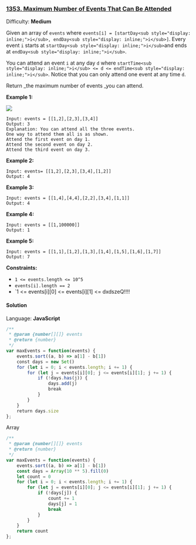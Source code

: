 ### [1353\. Maximum Number of Events That Can Be Attended](https://leetcode.com/problems/maximum-number-of-events-that-can-be-attended/)

Difficulty: **Medium**


Given an array of `events` where `events[i] = [startDay<sub style="display: inline;">i</sub>, endDay<sub style="display: inline;">i</sub>]`. Every event `i` starts at `startDay<sub style="display: inline;">i</sub>`and ends at `endDay<sub style="display: inline;">i</sub>`.

You can attend an event `i` at any day `d` where `startTime<sub style="display: inline;">i</sub> <= d <= endTime<sub style="display: inline;">i</sub>`. Notice that you can only attend one event at any time `d`.

Return _the maximum number of events _you can attend.

**Example 1:**

![](https://assets.leetcode.com/uploads/2020/02/05/e1.png)

```
Input: events = [[1,2],[2,3],[3,4]]
Output: 3
Explanation: You can attend all the three events.
One way to attend them all is as shown.
Attend the first event on day 1.
Attend the second event on day 2.
Attend the third event on day 3.
```

**Example 2:**

```
Input: events= [[1,2],[2,3],[3,4],[1,2]]
Output: 4
```

**Example 3:**

```
Input: events = [[1,4],[4,4],[2,2],[3,4],[1,1]]
Output: 4
```

**Example 4:**

```
Input: events = [[1,100000]]
Output: 1
```

**Example 5:**

```
Input: events = [[1,1],[1,2],[1,3],[1,4],[1,5],[1,6],[1,7]]
Output: 7
```

**Constraints:**

*   `1 <= events.length <= 10^5`
*   `events[i].length == 2`
*   `1 <= events[i][0] <= events[i][1] <= dxdszeQ!!!!   

#### Solution

Language: **JavaScript**

```javascript
/**
 * @param {number[][]} events
 * @return {number}
 */
var maxEvents = function(events) {
    events.sort((a, b) => a[1] - b[1])
    const days = new Set()
    for (let i = 0; i < events.length; i += 1) {
        for (let j = events[i][0]; j <= events[i][1]; j += 1) {
            if (!days.has(j)) {
                days.add(j)
                break
            }
        }
    }
    return days.size
};
```

Array
```javascript
/**
 * @param {number[][]} events
 * @return {number}
 */
var maxEvents = function(events) {
    events.sort((a, b) => a[1] - b[1])
    const days = Array(10 ** 5).fill(0)
    let count = 0
    for (let i = 0; i < events.length; i += 1) {
        for (let j = events[i][0]; j <= events[i][1]; j += 1) {
            if (!days[j]) {
                count += 1
                days[j] = 1
                break
            }
        }
    }
    return count
};
```